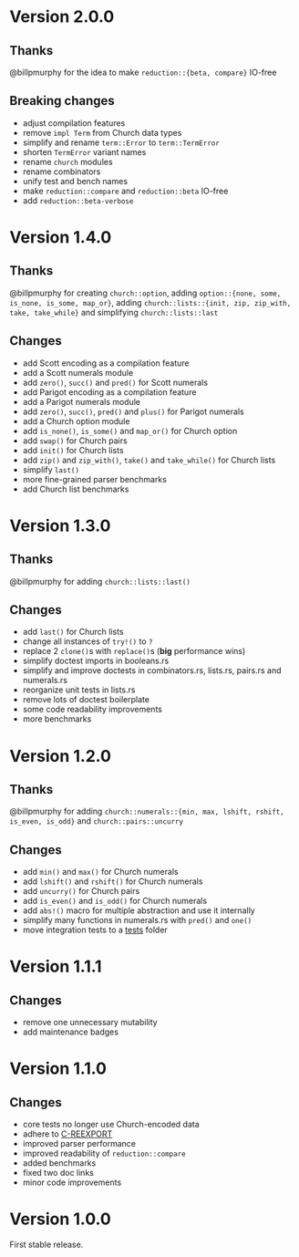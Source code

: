 Version 2.0.0
=============

Thanks
-------
@billpmurphy for the idea to make `reduction::{beta, compare}` IO-free

Breaking changes
-------

- adjust compilation features
- remove `impl Term` from Church data types
- simplify and rename `term::Error` to `term::TermError`
- shorten `TermError` variant names
- rename `church` modules
- rename combinators
- unify test and bench names
- make `reduction::compare` and `reduction::beta` IO-free
- add `reduction::beta-verbose`

Version 1.4.0
=============

Thanks
-------
@billpmurphy for creating `church::option`, adding `option::{none, some, is_none, is_some,
map_or}`, adding `church::lists::{init, zip, zip_with, take, take_while}` and simplifying
`church::lists::last`

Changes
-------

- add Scott encoding as a compilation feature
- add a Scott numerals module
- add `zero()`, `succ()` and `pred()` for Scott numerals
- add Parigot encoding as a compilation feature
- add a Parigot numerals module
- add `zero()`, `succ()`, `pred()` and `plus()` for Parigot numerals
- add a Church option module
- add `is_none()`, `is_some()` and `map_or()` for Church option
- add `swap()` for Church pairs
- add `init()` for Church lists
- add `zip()` and `zip_with()`, `take()` and `take_while()` for Church lists
- simplify `last()`
- more fine-grained parser benchmarks
- add Church list benchmarks

Version 1.3.0
=============

Thanks
-------
@billpmurphy for adding `church::lists::last()`

Changes
-------

- add `last()` for Church lists
- change all instances of `try!()` to `?`
- replace 2 `clone()`s with `replace()`s (**big** performance wins)
- simplify doctest imports in booleans.rs
- simplify and improve doctests in combinators.rs, lists.rs, pairs.rs and numerals.rs
- reorganize unit tests in lists.rs
- remove lots of doctest boilerplate
- some code readability improvements
- more benchmarks

Version 1.2.0
=============

Thanks
-------
@billpmurphy for adding `church::numerals::{min, max, lshift, rshift, is_even, is_odd}` and
`church::pairs::uncurry`

Changes
-------

- add `min()` and `max()` for Church numerals
- add `lshift()` and `rshift()` for Church numerals
- add `uncurry()` for Church pairs
- add `is_even()` and `is_odd()` for Church numerals
- add `abs!()` macro for multiple abstraction and use it internally
- simplify many functions in numerals.rs with `pred()` and `one()`
- move integration tests to a [tests](https://github.com/ljedrz/lambda_calculus/tree/master/tests) folder

Version 1.1.1
=============

Changes
-------

- remove one unnecessary mutability
- add maintenance badges

Version 1.1.0
=============

Changes
-------

- core tests no longer use Church-encoded data
- adhere to [C-REEXPORT](https://github.com/brson/rust-api-guidelines#c-reexport)
- improved parser performance
- improved readability of `reduction::compare`
- added benchmarks
- fixed two doc links
- minor code improvements

Version 1.0.0
=============

First stable release.
